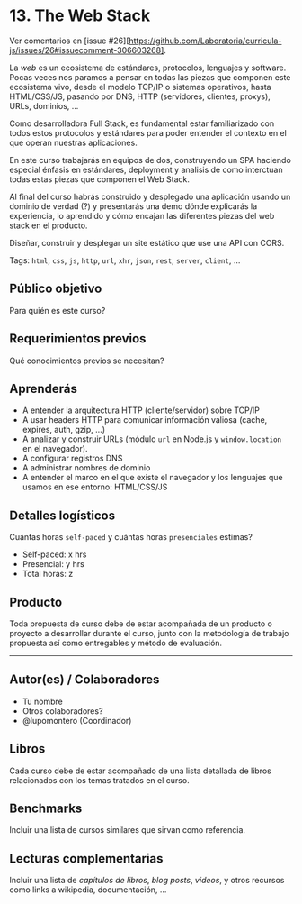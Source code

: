 # 13. The Web Stack

Ver comentarios en
[issue #26][https://github.com/Laboratoria/curricula-js/issues/26#issuecomment-306603268].

La _web_ es un ecosistema de estándares, protocolos, lenguajes y software. Pocas
veces nos paramos a pensar en todas las piezas que componen este ecosistema
vivo, desde el modelo TCP/IP o sistemas operativos, hasta HTML/CSS/JS, pasando
por DNS, HTTP (servidores, clientes, proxys), URLs, dominios, ...

Como desarrolladora Full Stack, es fundamental estar familiarizado con todos
estos protocolos y estándares para poder entender el contexto en el que operan
nuestras aplicaciones.

En este curso trabajarás en equipos de dos, construyendo un SPA haciendo
especial énfasis en estándares, deployment y analisis de como interctuan todas
estas piezas que componen el Web Stack.

Al final del curso habrás construido y desplegado una aplicación usando un
dominio de verdad (?) y presentarás una demo dónde explicarás la experiencia,
lo aprendido y cómo encajan las diferentes piezas del web stack en el producto.

Diseñar, construir y desplegar un site estático que use una API con CORS.

Tags: `html`, `css`, `js`, `http`, `url`, `xhr`, `json`, `rest`, `server`,
`client`, ...

## Público objetivo

Para quién es este curso?

## Requerimientos previos

Qué conocimientos previos se necesitan?

## Aprenderás

* A entender la arquitectura HTTP (cliente/servidor) sobre TCP/IP
* A usar headers HTTP para comunicar información valiosa (cache, expires, auth,
  gzip, ...)
* A analizar y construir URLs (módulo `url` en Node.js y `window.location` en el
  navegador).
* A configurar registros DNS
* A administrar nombres de dominio
* A entender el marco en el que existe el navegador y los lenguajes que usamos
  en ese entorno: HTML/CSS/JS

## Detalles logísticos

Cuántas horas `self-paced` y cuántas horas `presenciales` estimas?

* Self-paced: x hrs
* Presencial: y hrs
* Total horas: z

## Producto

Toda propuesta de curso debe de estar acompañada de un producto o proyecto a
desarrollar durante el curso, junto con la metodología de trabajo propuesta
así como entregables y método de evaluación.

***

## Autor(es) / Colaboradores

* Tu nombre
* Otros colaboradores?
* @lupomontero (Coordinador)

## Libros

Cada curso debe de estar acompañado de una lista detallada de libros
relacionados con los temas tratados en el curso.

## Benchmarks

Incluir una lista de cursos similares que sirvan como referencia.

## Lecturas complementarias

Incluir una lista de _capítulos de libros_, _blog posts_, _videos_, y otros
recursos como links a wikipedia, documentación, ...
